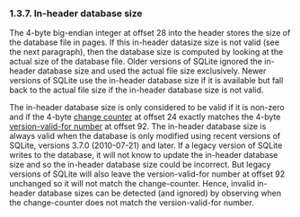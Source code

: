 ### 1\.3\.7\. In\-header database size



The 4\-byte big\-endian integer at offset 28 into the header 
stores the size of the database file in pages. If this in\-header
datasize size is not valid (see the next paragraph), then the database 
size is computed by looking
at the actual size of the database file. Older versions of SQLite
ignored the in\-header database size and used the actual file size
exclusively. Newer versions of SQLite use the in\-header database
size if it is available but fall back to the actual file size if
the in\-header database size is not valid.


The in\-header database size is only considered to be valid if
it is non\-zero and if the 4\-byte [change counter](fileformat2.html#chngctr) at offset 24
exactly matches the 4\-byte [version\-valid\-for number](fileformat2.html#validfor) at offset 92\.
The in\-header database size is always valid 
when the database is only modified using recent versions of SQLite,
versions 3\.7\.0 (2010\-07\-21\) and later.
If a legacy version of SQLite writes to the database, it will not
know to update the in\-header database size and so the in\-header
database size could be incorrect. But legacy versions of SQLite
will also leave the version\-valid\-for number at offset 92 unchanged
so it will not match the change\-counter. Hence, invalid in\-header
database sizes can be detected (and ignored) by observing when
the change\-counter does not match the version\-valid\-for number.


